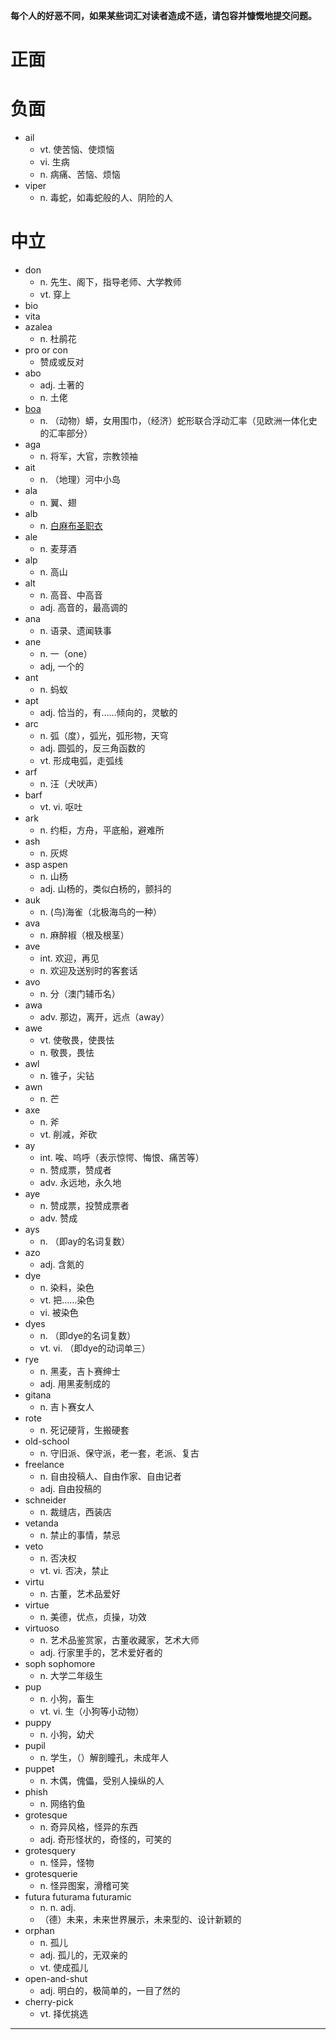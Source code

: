 **每个人的好恶不同，如果某些词汇对读者造成不适，请包容并慷慨地提交问题。**

# 正面

# 负面
- ail
  - vt. 使苦恼、使烦恼
  - vi. 生病
  - n. 病痛、苦恼、烦恼
- viper
  - n. 毒蛇，如毒蛇般的人、阴险的人

# 中立
- don
  - n. 先生、阁下，指导老师、大学教师
  - vt. 穿上
- bio
- vita
- azalea
  - n. 杜鹃花
- pro or con
  - 赞成或反对
- abo
  - adj. 土著的
  - n. 土佬
- [boa][1]
  - n. （动物）蟒，女用围巾，（经济）蛇形联合浮动汇率（见欧洲一体化史的汇率部分）
- aga
  - n. 将军，大官，宗教领袖
- ait
  - n. （地理）河中小岛
- ala
  - n. 翼、翅
- alb
  - n. [白麻布圣职衣][0]
- ale
  - n. 麦芽酒
- alp
  - n. 高山
- alt
  - n. 高音、中高音
  - adj. 高音的，最高调的
- ana
  - n. 语录、遗闻轶事
- ane
  - n. 一（one）
  - adj, 一个的
- ant
  - n. 蚂蚁
- apt
  - adj. 恰当的，有……倾向的，灵敏的
- arc
  - n. 弧（度），弧光，弧形物，天穹
  - adj. 圆弧的，反三角函数的
  - vt. 形成电弧，走弧线
- arf
  - n. 汪（犬吠声）
- barf
  - vt. vi. 呕吐
- ark
  - n. 约柜，方舟，平底船，避难所
- ash
  - n. 灰烬
- asp aspen
  - n. 山杨
  - adj. 山杨的，类似白杨的，颤抖的
- auk
  - n. (鸟)海雀（北极海鸟的一种）
- ava
  - n. 麻醉椒（根及根茎）
- ave
  - int. 欢迎，再见
  - n. 欢迎及送别时的客套话
- avo
  - n. 分（澳门辅币名）
- awa
  - adv. 那边，离开，远点（away）
- awe
  - vt. 使敬畏，使畏怯
  - n. 敬畏，畏怯
- awl
  - n. 锥子，尖钻
- awn
  - n. 芒
- axe
  - n. 斧
  - vt. 削减，斧砍
- ay
  - int. 唉、呜呼（表示惊愕、悔恨、痛苦等）
  - n. 赞成票，赞成者
  - adv. 永远地，永久地
- aye
  - n. 赞成票，投赞成票者
  - adv. 赞成
- ays
  - n. （即ay的名词复数）
- azo
  - adj. 含氮的
- dye
  - n. 染料，染色
  - vt. 把……染色
  - vi. 被染色
- dyes
  - n. （即dye的名词复数）
  - vt. vi. （即dye的动词单三）
- rye
  - n. 黑麦，吉卜赛绅士
  - adj. 用黑麦制成的
- gitana
  - n. 吉卜赛女人
- rote
  - n. 死记硬背，生搬硬套
- old-school
  - n. 守旧派、保守派，老一套，老派、复古
- freelance
  - n. 自由投稿人、自由作家、自由记者
  - adj. 自由投稿的
- schneider
  - n. 裁缝店，西装店
- vetanda
  - n. 禁止的事情，禁忌
- veto
  - n. 否决权
  - vt. vi. 否决，禁止
- virtu
  - n. 古董，艺术品爱好
- virtue
  - n. 美德，优点，贞操，功效
- virtuoso
  - n. 艺术品鉴赏家，古董收藏家，艺术大师
  - adj. 行家里手的，艺术爱好者的
- soph sophomore
  - n. 大学二年级生
- pup
  - n. 小狗，畜生
  - vt. vi. 生（小狗等小动物）
- puppy
  - n. 小狗，幼犬
- pupil
  - n. 学生，（）解剖瞳孔，未成年人
- puppet
  - n. 木偶，傀儡，受别人操纵的人
- phish
  - n. 网络钓鱼
- grotesque
  - n. 奇异风格，怪异的东西
  - adj. 奇形怪状的，奇怪的，可笑的
- grotesquery
  - n. 怪异，怪物
- grotesquerie
  - n. 怪异图案，滑稽可笑
- futura futurama futuramic
  - n. n. adj.
  - （德）未来，未来世界展示，未来型的、设计新颖的
- orphan
  - n. 孤儿
  - adj. 孤儿的，无双亲的
  - vt. 使成孤儿
- open-and-shut
  - adj. 明白的，极简单的，一目了然的
- cherry-pick
  - vt. 择优挑选

---
[0]: https://en.wikipedia.org/wiki/Alb
[1]: https://en.wikipedia.org/wiki/Boidae